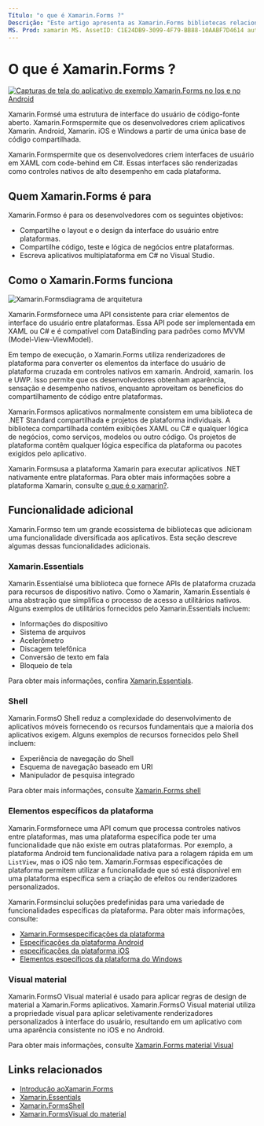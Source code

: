 ```yaml
---
Título: "o que é Xamarin.Forms ?"
Descrição: "Este artigo apresenta as Xamarin.Forms bibliotecas relacionadas."
MS. Prod: xamarin MS. AssetID: C1E24DB9-3099-4F79-BB88-10AABF7D4614 autor: profexorgeek MS. Author: jusjohns MS. Date: 05/28/2020 no-loc: [ Xamarin.Forms , Xamarin.Essentials ]
---
```


# <a name="what-is-xamarinforms"></a>O que é Xamarin.Forms ?

[![Capturas de tela do aplicativo de exemplo Xamarin.Forms no Ios e no Android](what-is-xamarin-forms-images/xamarin-forms-app-cropped.png)](what-is-xamarin-forms-images/xamarin-forms-app.png#lightbox)

Xamarin.Formsé uma estrutura de interface do usuário de código-fonte aberto. Xamarin.Formspermite que os desenvolvedores criem aplicativos Xamarin. Android, Xamarin. iOS e Windows a partir de uma única base de código compartilhada.

Xamarin.Formspermite que os desenvolvedores criem interfaces de usuário em XAML com code-behind em C#. Essas interfaces são renderizadas como controles nativos de alto desempenho em cada plataforma.

## <a name="who-xamarinforms-is-for"></a>Quem Xamarin.Forms é para

Xamarin.Formso é para os desenvolvedores com os seguintes objetivos:

- Compartilhe o layout e o design da interface do usuário entre plataformas.
- Compartilhe código, teste e lógica de negócios entre plataformas.
- Escreva aplicativos multiplataforma em C# no Visual Studio.

## <a name="how-xamarinforms-works"></a>Como o Xamarin.Forms funciona

![Xamarin.Formsdiagrama de arquitetura](what-is-xamarin-forms-images/xamarin-forms-architecture.png)

Xamarin.Formsfornece uma API consistente para criar elementos de interface do usuário entre plataformas. Essa API pode ser implementada em XAML ou C# e é compatível com DataBinding para padrões como MVVM (Model-View-ViewModel).

Em tempo de execução, o Xamarin.Forms utiliza renderizadores de plataforma para converter os elementos da interface do usuário de plataforma cruzada em controles nativos em xamarin. Android, xamarin. Ios e UWP. Isso permite que os desenvolvedores obtenham aparência, sensação e desempenho nativos, enquanto aproveitam os benefícios do compartilhamento de código entre plataformas.

Xamarin.Formsos aplicativos normalmente consistem em uma biblioteca de .NET Standard compartilhada e projetos de plataforma individuais. A biblioteca compartilhada contém exibições XAML ou C# e qualquer lógica de negócios, como serviços, modelos ou outro código. Os projetos de plataforma contêm qualquer lógica específica da plataforma ou pacotes exigidos pelo aplicativo.

Xamarin.Formsusa a plataforma Xamarin para executar aplicativos .NET nativamente entre plataformas. Para obter mais informações sobre a plataforma Xamarin, consulte [o que é o xamarin?](~/get-started/what-is-xamarin.md).

## <a name="additional-functionality"></a>Funcionalidade adicional

Xamarin.Formso tem um grande ecossistema de bibliotecas que adicionam uma funcionalidade diversificada aos aplicativos. Esta seção descreve algumas dessas funcionalidades adicionais.

### Xamarin.Essentials

Xamarin.Essentialsé uma biblioteca que fornece APIs de plataforma cruzada para recursos de dispositivo nativo. Como o Xamarin, Xamarin.Essentials é uma abstração que simplifica o processo de acesso a utilitários nativos. Alguns exemplos de utilitários fornecidos pelo Xamarin.Essentials incluem:

- Informações do dispositivo
- Sistema de arquivos
- Acelerômetro
- Discagem telefônica
- Conversão de texto em fala
- Bloqueio de tela

Para obter mais informações, confira [Xamarin.Essentials](~/essentials/index.md).

### <a name="shell"></a>Shell

Xamarin.FormsO Shell reduz a complexidade do desenvolvimento de aplicativos móveis fornecendo os recursos fundamentais que a maioria dos aplicativos exigem. Alguns exemplos de recursos fornecidos pelo Shell incluem:

- Experiência de navegação do Shell
- Esquema de navegação baseado em URI
- Manipulador de pesquisa integrado

Para obter mais informações, consulte [ Xamarin.Forms shell](~/xamarin-forms/app-fundamentals/shell/index.md)

### <a name="platform-specifics"></a>Elementos específicos da plataforma

Xamarin.Formsfornece uma API comum que processa controles nativos entre plataformas, mas uma plataforma específica pode ter uma funcionalidade que não existe em outras plataformas. Por exemplo, a plataforma Android tem funcionalidade nativa para a rolagem rápida em um `ListView`, mas o iOS não tem. Xamarin.Formsas especificações de plataforma permitem utilizar a funcionalidade que só está disponível em uma plataforma específica sem a criação de efeitos ou renderizadores personalizados.

Xamarin.Formsinclui soluções predefinidas para uma variedade de funcionalidades específicas da plataforma. Para obter mais informações, consulte:

- [Xamarin.Formsespecificações da plataforma](~/xamarin-forms/platform/platform-specifics/index.md)
- [Especificações da plataforma Android](~/xamarin-forms/platform/android/index.md)
- [especificações da plataforma iOS](~/xamarin-forms/platform/ios/index.md)
- [Elementos específicos da plataforma do Windows](~/xamarin-forms/platform/windows/index.md)

### <a name="material-visual"></a>Visual material

Xamarin.FormsO Visual material é usado para aplicar regras de design de material a Xamarin.Forms aplicativos. Xamarin.FormsO Visual material utiliza a propriedade visual para aplicar seletivamente renderizadores personalizados à interface do usuário, resultando em um aplicativo com uma aparência consistente no iOS e no Android.

Para obter mais informações, consulte [ Xamarin.Forms material Visual](~/xamarin-forms/user-interface/visual/material-visual.md)

## <a name="related-links"></a>Links relacionados

- [Introdução aoXamarin.Forms](~/xamarin-forms/index.yml)
- [Xamarin.Essentials](~/essentials/index.md)
- [Xamarin.FormsShell](~/xamarin-forms/app-fundamentals/shell/index.md)
- [Xamarin.FormsVisual do material](~/xamarin-forms/user-interface/visual/material-visual.md)
